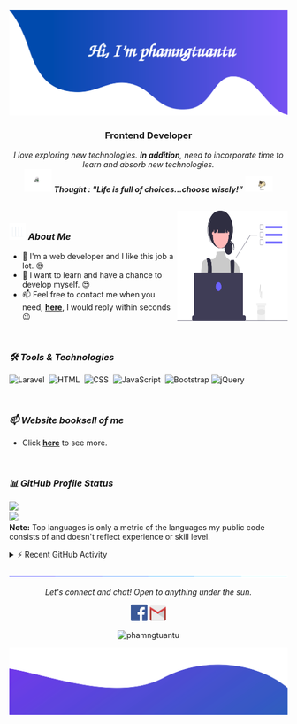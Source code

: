![alt text](./images/header.svg)

<h3 align="center">Frontend Developer</h3>

<p align="center">
  <em>
    I love exploring new technologies. <b>In addition</b>, need to incorporate time to learn and absorb new technologies.
  </em> 
  <br>
  <img src="./images/dog_2.gif" width="50" /> <b><i align="center">Thought : "Life is full of choices…choose wisely!”</i></b> <img src="./images/dog_1.gif" width="50" />
</p>

<br>

<img align="right" width=200px height=200px alt="side_sticker" src="./images/profile_dev.svg" />

### <img src="./images/stats.gif" width="30px"> ***About Me***

* 🌱 I'm a web developer and I like this job a lot. 😍
* 🌱 I want to learn and have a chance to develop myself. 😍
* 📫 Feel free to contact me when you need, [**here**](https://www.facebook.com/phamngtuantu/), I would reply within seconds 😉

<br>

### ***🛠 Tools & Technologies***

![Laravel](https://img.shields.io/badge/-Laravel-05122A?style=flat&logo=laravel)&nbsp;
![HTML](https://img.shields.io/badge/-HTML-05122A?style=flat&logo=HTML5)&nbsp;
![CSS](https://img.shields.io/badge/-CSS-05122A?style=flat&logo=CSS3&logoColor=1572B6)&nbsp;
![JavaScript](https://img.shields.io/badge/-JavaScript-05122A?style=flat&logo=javascript)&nbsp;
![Bootstrap](https://img.shields.io/badge/-Bootstrap-05122A?style=flat&logo=bootstrap&logoColor=563D7C)
![jQuery](https://img.shields.io/badge/-jQuery-05122A?style=flat&logo=jquery)&nbsp;

<br>

### ***📫 Website booksell of me***
* Click [**here**](https://staciabook-sell.web.app/) to see more.
<br>

### ***📊 GitHub Profile Status***

<p align="left">
  <img src="https://github-readme-stats.vercel.app/api?username=phamngtuantu&theme=dracula&show_icons=true&count_private=true">
  <br>
  <img src="https://github-readme-stats.vercel.app/api/top-langs/?username=phamngtuantu&theme=dracula&layout=&langs_count=5">
<br>
<b>Note:</b> Top languages is only a metric of the languages my public code consists of and doesn't reflect experience or skill level.
</p>

<details>
  <summary>⚡ Recent GitHub Activity</summary>
  <br>
   <img alt="Yashita's Activity Graph" src="https://activity-graph.herokuapp.com/graph?username=phamngtuantu&custom_title=phamngtuantu's%20Contribution%20Graph&bg_color=1F222E&color=F8D866&line=F85D7F&point=FFFFFF&hide_border=true" />
  <br/>
</details>

![divider](./images/divider.gif)

<p align="center">
  <i>Let's connect and chat! Open to anything under the sun.</i>

  <p align="center">
    	<code><a href="https://www.facebook.com/phamngtuantu/"><img width="30px" src="./images/facebook.png" title="Facebook"/></a></code>
	<code><a href="mailto:phamngtuantu@gmail.com"><img width="30px" src="./images/gmail.png" title="Gmail"/></a></code>
  </p>

  <p align="center">
      <img src="https://komarev.com/ghpvc/?username=phamngtuantu&label=Profile+Views" alt="phamngtuantu" />
  </p>
</p>

![alt text](./images/footer.svg)
